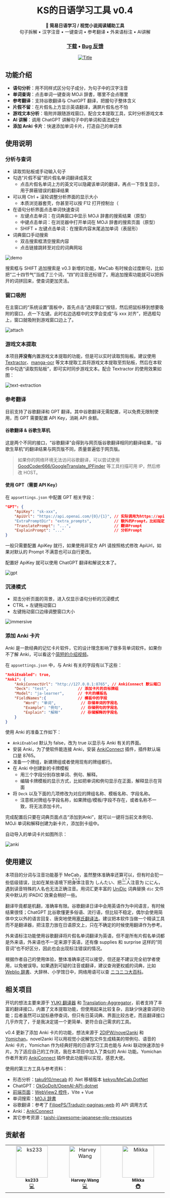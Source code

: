 <h1 align="center">KS的日语学习工具 v0.4</h1>
<div align="center">
    <strong>📖 简易日语学习 / 视觉小说阅读辅助工具</strong>
    <br />
    <span>句子拆解 • 汉字注音 • 一键查词 • 参考翻译 • 外来语标注 • AI讲解</span>
</div> 
<h3 align="center">
    <a href="https://github.com/ks233/ja-learner/releases">下载</a><span> • </span><a href="https://github.com/ks233/ja-learner/issues">Bug 反馈</a>
</h3>
<div align="center">
    <a href="https://github.com/ks233/ja-learner">
        <img src="README/title.png" alt="Title" >
    </a>
</div>




## 功能介绍

* **语句分析**：用不同样式区分句子成分，为句子中的汉字注音
* **单词查询**：点击单词一键查询 MOJi 辞書，哪里不会点哪里
* **参考翻译**：支持谷歌翻译与 ChatGPT 翻译，把握句子整体含义
* **片假不留**：在片假名上方显示英语翻译，满屏片假名也不怕
* **游戏文本分析**：吸附并跟随游戏窗口，配合文本提取工具，实时分析游戏文本
* **AI 讲解**：调用 ChatGPT 讲解句子中的单词和语法成分
* **添加 Anki 卡片**：快速添加单词卡片，打造自己的单词本


## 使用说明

### 分析与查词

* 读取剪贴板或手动输入句子
* 勾选“片假不留”把片假名单词翻译成英文
  * 点击片假名单词上方的英文可以隐藏该单词的翻译，再点一下恢复显示，用于屏蔽错误的翻译结果
* 可以用 Ctrl + 滚轮调整分析界面的显示大小
  * 本质浏览器套壳，你甚至可以按 F12 打开控制台（
* 在语句分析界面点击单词快速查词
  * 左键点击单词：在词典窗口中显示 MOJi 辞書的搜索结果（原型）
  * 中键点击单词：在浏览器中打开单词在 MOJi 辞書的搜索页面（原型）
  * SHIFT + 左键点击单词：在搜索内容末尾追加单词（表层形）
* 词典窗口手动搜索
  * 双击搜索框清空搜索内容
  * 点击链接跳转至对应的词典网站

![demo](README/demo.gif)

搜索框与 SHIFT 追加搜索是 v0.3 新增的功能，MeCab 有时候会过度断句，比如把“二十四节气”当成了三个词，“四”的注音还标错了。用追加搜索功能就可以把拆开的词拼回来，使查词更加灵活。


### 窗口吸附

在主窗口的“系统设置”面板中，首先点击“选择窗口”按钮，然后把鼠标移到想要吸附的窗口，点一下左键。此时右边选框中的文字会变成“与 xxx 对齐”，把选框勾上，窗口就吸附到游戏窗口边上了。

![attach](README/attach.gif)

### 游戏文本提取

本项目**并没有**内置游戏文本提取的功能，但是可以实时读取剪贴板。建议使用 [Textractor](https://github.com/Artikash/Textractor)、[manga-ocr](https://github.com/kha-white/manga-ocr) 等文本提取工具将游戏文本提取至剪贴板，然后在本软件中勾选“读取剪贴板”，即可实时同步游戏文本。配合 Textractor 的使用效果如图：

![text-extraction](README/text-extraction.gif)

### 参考翻译

目前支持了谷歌翻译和 GPT 翻译。其中谷歌翻译无需配置，可以免费无限制使用，而 GPT 需要配置 API Key，消耗 API 余额。

#### 谷歌翻译 & 谷歌生草机

这是两个不同的接口，“谷歌翻译”会得到与网页版谷歌翻译相同的翻译结果，“谷歌生草机”的翻译结果与网页版不同，质量普遍低于网页版。

> 如果你的网络环境无法访问谷歌翻译，可以尝试使用 [GoodCoder666/GoogleTranslate_IPFinder](https://github.com/GoodCoder666/GoogleTranslate_IPFinder) 等工具扫描可用 IP，然后修改 HOST。

#### 使用 GPT（需要 API Key）

在 `appsettings.json` 中配置 GPT 相关字段：

```json
"GPT": {
    "ApiKey": "sk-xxx",
    "ApiUrl": "https://api.openai.com/{0}/{1}", // 实际调用为https://api.openai.com/v1/chat/completions
    "ExtraPromptDir": "extra_prompts",			// 额外的Prompt，比如指定某些角色名字怎么翻译
    "TranslatePrompt": "...",					// 翻译Prompt
    "ExplainPrompt": "..."						// 分析Prompt
}
```

一般只需要配置 ApiKey 就行，如果使用非官方 API 请按照格式修改 ApiUrl，如果对默认的 Prompt 不满意也可以自行更改。

配置好 ApiKey 就可以使用 ChatGPT 翻译和解说文本了。

![gpt](README/gpt.gif)

### 沉浸模式

- 双击分析页面的背景，进入仅显示语句分析的沉浸模式
- CTRL + 左键拖动窗口
- 左键拖动窗口边缘调整窗口大小

![immersive](README/immersive.gif)

### 添加 Anki 卡片

Anki 是一款经典的记忆卡片软件，它的设计理念影响了很多背单词软件。如果你不了解 Anki，可以看这个[简短的介绍视频](https://www.bilibili.com/video/BV1hz4y1U7H3/)。

在 `appsettings.json` 中，与 Anki 有关的字段有以下这些：

```json
"AnkiEnabled": true,
"Anki": {
    "AnkiConnectUrl": "http://127.0.0.1:8765", // AnkiConnect 默认端口
    "Deck": "test",				// 添加卡片的目标牌组
    "Model": "ja-learner",		// 卡片的模板名
    "FieldNames":{				// 模板中的字段
        "Word": "单词",			// 存储单词的字段名
        "Example": "例句",		// 存储例句的字段名
        "Explain": "解释"			// 存储解释的字段名
    }
}
```

使用 Anki 的准备工作如下：

- `AnkiEnabled` 默认为 false，改为 true 以显示与 Anki 有关的界面。
- 安装 Anki，为了使软件能连接 Anki，安装 [AnkiConnect](https://ankiweb.net/shared/info/2055492159) 插件，插件默认端口是 8765。
- 准备一个牌组，新建牌组或者使用现有的牌组都行。
- 在 Anki 中创建新的卡牌模板
  - 用三个字段分别存放单词、例句、解释。
  - 编辑卡牌模板的显示方式，比如把单词和例句显示在正面，解释显示在背面
- 将 `Deck` 以及下面的几项修改为对应的牌组名称、模板名称、字段名称。
  - 注意核对牌组与字段名称，如果牌组/模板/字段不存在，或者名称不一致，将无法添加卡片。


完成配置后只要在词典页面点击“添加到Anki”，就可以一键将当前文本例句、MOJi 单词和解释创建为新卡片，添加到卡组中。

自动导入的单词卡片如图所示：

![anki](README/anki.png)

## 使用建议

本项目的分词与注音功能基于 MeCab，虽然整体准确率还算可以，但有时会犯一些低级错误，比如在某些语境下把<ruby>身体<rt>からだ</rt></ruby>注音为 しんたい、把<ruby>二人<rt>ふたり</rt></ruby>注音为 ににん，遇到读音特殊的人名也无法正确注音。用词汇更丰富的 [UniDic](https://clrd.ninjal.ac.jp/unidic/) 词典替换 `dic` 文件夹中默认的 IPADIC 效果会稍好一些。

翻译毕竟都是机翻，准确率有限。谷歌翻译日译中会用英语作为中间语言，有时候结果很怪；ChatGPT 比谷歌懂更多俗语、流行语，但比较不稳定，偶尔会使用简体中文以外的语言回复、唐突地使用[塞氏翻译法](https://zh.moegirl.org.cn/zh-hans/塞氏翻译法)。建议把本软件当做一个精读工具而不是翻译器，把注意力放在日语原文上，只在不确定的时候使用翻译作为参考。

外来语标注功能使用谷歌翻译将片假名单词翻译为英语，但不是所有片假名单词都是外来语，外来语也不一定来源于英语，还有像 supplies 和 surprise 这样的“同音词”也不好区分，因此也会出现标注错误的情况。

根据作者自己的使用体验，整体准确率还可以接受，但还是不建议完全初学者使用，以免被误导。如果遇到可疑的注音或翻译，建议查询更权威的词典，比如 [Weblio 辞書](https://www.weblio.jp/)、大辞林、小学馆日中，网络用语可以查 [ニコニコ大百科](https://dic.nicovideo.jp/)。

## 相关项目

开坑的想法主要来源于 [YUKI 翻译器](https://github.com/project-yuki/YUKI) 和 [Translation-Aggregator](https://github.com/Translation-Aggregator/Translation-Aggregator)，前者支持了丰富的翻译接口，内置了文本提取功能，但使用起来比较复杂，且缺少快速查词的功能；后者虽然可以鼠标悬停查词，但只有日英词典、界面比较古老，而且翻译接口几乎炸完了，于是我决定搓一个更简单、更符合自己需求的工具。

v0.4 更新了添加 Anki 卡片的功能，想法来源于 [2DIPW/novel2anki](https://github.com/2DIPW/novel2anki) 和 [Yomichan](https://foosoft.net/projects/yomichan/)。novel2anki 可以用视觉小说解包文件生成精美的带例句、语音的 Anki 卡片，Yomichan 作为经典好用的日语学习工具也能与 Anki 联动快速添加卡片。为了适应自己的工作流，我在本项目中加入了类似的 Anki 功能。Yomichan 作者开发的 [AnkiConnect](https://ankiweb.net/shared/info/2055492159) 插件使此功能得以实现，感恩大佬。

使用的第三方工具与参考资料：

* 形态分析：[taku910/mecab](https://github.com/taku910/mecab) 的 .Net 移植版本 [kekyo/MeCab.DotNet](https://github.com/kekyo/MeCab.DotNet)
* ChatGPT：[OkGoDoIt/OpenAI-API-dotnet](https://github.com/OkGoDoIt/OpenAI-API-dotnet)
* [前端页面](https://github.com/ks233/ja-learner-webview)：[WebView2 控件](https://www.nuget.org/packages/Microsoft.Web.WebView2)，Vite + Vue
* 单词搜索：[MOJi 辞書](https://www.mojidict.com/)
* 谷歌翻译：参考了 [FilipePS/Traduzir-paginas-web](https://github.com/FilipePS/Traduzir-paginas-web) 的 API 调用方式
* Anki：[AnkiConnect](https://ankiweb.net/shared/info/2055492159)
* 其它参考资源：[taishi-i/awesome-japanese-nlp-resources](https://github.com/taishi-i/awesome-japanese-nlp-resources)

## 贡献者

<!-- ALL-CONTRIBUTORS-LIST:START - Do not remove or modify this section -->
<!-- prettier-ignore-start -->
<!-- markdownlint-disable -->

<table>
  <tbody>
    <tr>
      <td align="center" valign="top" width="14.28%"><a href="https://ks233.github.io/"><img src="https://avatars.githubusercontent.com/u/38981529?v=4?s=100" width="100px;" alt="ks233"/><br /><sub><b>ks233</b></sub></a><br /><a href="#code-ks233" title="Code">💻</a></td>
      <td align="center" valign="top" width="14.28%"><a href="https://github.com/shaka0919"><img src="https://avatars.githubusercontent.com/u/17539962?v=4?s=100" width="100px;" alt="Harvey Wang"/><br /><sub><b>Harvey Wang</b></sub></a><br /><a href="#code-shaka0919" title="Code">💻</a></td>
      <td align="center" valign="top" width="14.28%"><a href="http://lgbt.sh"><img src="https://avatars.githubusercontent.com/u/38471793?v=4?s=100" width="100px;" alt="Mikka"/><br /><sub><b>Mikka</b></sub></a><br /><a href="#infra-cvyl" title="Infrastructure (Hosting, Build-Tools, etc)">🚇</a></td>
    </tr>
  </tbody>
</table>

<!-- markdownlint-restore -->
<!-- prettier-ignore-end -->

<!-- ALL-CONTRIBUTORS-LIST:END -->
